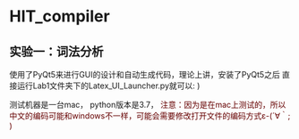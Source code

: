 # HIT_compiler
## 实验一：词法分析
使用了PyQt5来进行GUI的设计和自动生成代码，理论上讲，安装了PyQt5之后
直接运行Lab1文件夹下的Latex_UI_Launcher.py就可以: )

测试机器是一台mac， python版本是3.7，
<font color="#660000">注意：因为是在mac上测试的，所以中文的编码可能和windows不一样，可能会需要修改打开文件的编码方式ε-(´∀｀; )</font><br />


